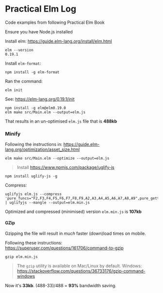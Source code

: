 # Practical Elm Log

Code examples from following Practical Elm Book

Ensure you have Node.js installed


Install elm: https://guide.elm-lang.org/install/elm.html

```
elm --version
0.19.1
```

Install `elm-format`:
```
npm install -g elm-format
```

Ran the command:
```
elm init
```
See: https://elm-lang.org/0.19.1/init



```
npm install -g elm@elm0.19.0
elm make src/Main.elm --output=elm.js
```
That results in an un-optimised `elm.js` file that is **488kb**


### Minify

Following the instructions in:
https://guide.elm-lang.org/optimization/asset_size.html

```
elm make src/Main.elm --optimize --output=elm.js
```

> Install https://www.npmjs.com/package/uglify-js
```
npm install uglify-js -g
```

Compress:
```
uglifyjs elm.js --compress 'pure_funcs="F2,F3,F4,F5,F6,F7,F8,F9,A2,A3,A4,A5,A6,A7,A8,A9",pure_getters,keep_fargs=false,unsafe_comps,unsafe' | uglifyjs --mangle --output=elm.min.js
```

Optimized and compressed (minimised) version `elm.min.js` is **107kb**


#### GZip

Gzipping the file will result in _much_ faster (down)load times on mobile.

Following these instructions:
https://superuser.com/questions/161706/command-to-gzip

```
gzip elm.min.js
```

> The `gzip` utility is available on Mac/Linux by default.
> Windows: https://stackoverflow.com/questions/36733176/gzip-command-windows

Now it's **33kb**.
(488-33)/488 = **93%** bandwidth saving. 
